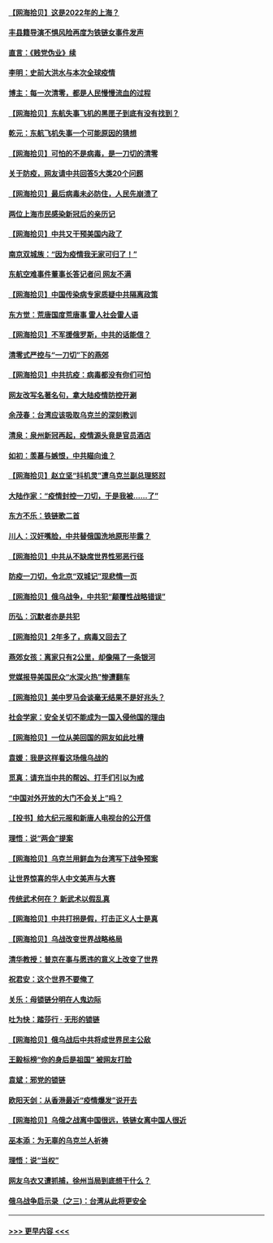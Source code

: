 #### [【网海拾贝】这是2022年的上海？](../pages/nsc993/n13678253.md?t=03291201) 
#### [丰县籍导演不惧风险再度为铁链女事件发声](../pages/nsc993/n13678215.md?t=03291201) 
#### [直言：《贱党伪业》续](../pages/nsc993/n13678056.md?t=03291201) 
#### [李明：史前大洪水与本次全球疫情](../pages/nsc993/n13677332.md?t=03291201) 
#### [博主：每一次清零，都是人民慢慢流血的过程](../pages/nsc993/n13676078.md?t=03291201) 
#### [【网海拾贝】东航失事飞机的黑匣子到底有没有找到？](../pages/nsc993/n13676034.md?t=03291201) 
#### [乾元：东航飞机失事一个可能原因的猜想](../pages/nsc993/n13675834.md?t=03291201) 
#### [【网海拾贝】可怕的不是病毒，是一刀切的清零](../pages/nsc993/n13674403.md?t=03291201) 
#### [关于防疫，网友请中共回答5大类20个问题](../pages/nsc993/n13674318.md?t=03291201) 
#### [【网海拾贝】最后病毒未必防住，人民先崩溃了](../pages/nsc993/n13672307.md?t=03291201) 
#### [两位上海市民感染新冠后的亲历记](../pages/nsc993/n13672217.md?t=03291201) 
#### [【网海拾贝】中共又干预美国内政了](../pages/nsc993/n13669564.md?t=03291201) 
#### [南京双城族：“因为疫情我无家可归了！”](../pages/nsc993/n13669511.md?t=03291201) 
#### [东航空难事件董事长答记者问 网友不满](../pages/nsc993/n13669436.md?t=03291201) 
#### [【网海拾贝】中国传染病专家质疑中共隔离政策](../pages/nsc993/n13667190.md?t=03291201) 
#### [东方觉：荒唐国度荒唐事 雷人社会雷人语](../pages/nsc993/n13666926.md?t=03291201) 
#### [【网海拾贝】不军援俄罗斯，中共的话能信？](../pages/nsc993/n13664594.md?t=03291201) 
#### [清零式严控与“一刀切”下的燕郊](../pages/nsc993/n13664450.md?t=03291201) 
#### [【网海拾贝】中共抗疫：病毒都没有你们可怕](../pages/nsc993/n13662063.md?t=03291201) 
#### [网友改写名著名句，拿大陆疫情防控开涮](../pages/nsc993/n13661999.md?t=03291201) 
#### [余茂春：台湾应该吸取乌克兰的深刻教训](../pages/nsc993/n13661829.md?t=03291201) 
#### [清泉：泉州新冠再起，疫情源头竟是官员酒店](../pages/nsc993/n13660898.md?t=03291201) 
#### [如初：羡慕与嫉恨，中共瞄向谁？](../pages/nsc993/n13660773.md?t=03291201) 
#### [【网海拾贝】赵立坚“抖机灵”遭乌克兰副总理怒怼](../pages/nsc993/n13659660.md?t=03291201) 
#### [大陆作家：“疫情封控一刀切，于是我被……了”](../pages/nsc993/n13659323.md?t=03291201) 
#### [东方不乐：铁链歌二首](../pages/nsc993/n13659123.md?t=03291201) 
#### [川人：汉奸嘴脸，中共替俄国洗地原形毕露？](../pages/nsc993/n13657995.md?t=03291201) 
#### [【网海拾贝】中共从不缺席世界性邪恶行径](../pages/nsc993/n13657799.md?t=03291201) 
#### [防疫一刀切，令北京“双城记”现悲情一页](../pages/nsc993/n13657746.md?t=03291201) 
#### [【网海拾贝】俄乌战争，中共犯“颠覆性战略错误”](../pages/nsc993/n13655760.md?t=03291201) 
#### [历弘：沉默者亦是共犯](../pages/nsc993/n13652799.md?t=03291201) 
#### [【网海拾贝】2年多了，病毒又回去了](../pages/nsc993/n13652629.md?t=03291201) 
#### [燕郊女孩：离家只有2公里，却像隔了一条银河](../pages/nsc993/n13652450.md?t=03291201) 
#### [党媒报导美国民众“水深火热”惨遭翻车](../pages/nsc993/n13649966.md?t=03291201) 
#### [【网海拾贝】美中罗马会谈毫无结果不是好兆头？](../pages/nsc993/n13649860.md?t=03291201) 
#### [社会学家：安全关切不能成为一国入侵他国的理由](../pages/nsc993/n13649744.md?t=03291201) 
#### [【网海拾贝】一位从美回国的网友如此吐槽](../pages/nsc993/n13647381.md?t=03291201) 
#### [袁媛：我是这样看这场俄乌战的](../pages/nsc993/n13644892.md?t=03291201) 
#### [觅真：请充当中共的帮凶、打手们引以为戒](../pages/nsc993/n13644228.md?t=03291201) 
#### [“中国对外开放的大门不会关上”吗？](../pages/nsc993/n13644191.md?t=03291201) 
#### [【投书】给大纪元报和新唐人电视台的公开信](../pages/nsc993/n13644124.md?t=03291201) 
#### [理悟：说“两会”提案](../pages/nsc993/n13643927.md?t=03291201) 
#### [【网海拾贝】乌克兰用鲜血为台湾写下战争预案](../pages/nsc993/n13643578.md?t=03291201) 
#### [让世界惊喜的华人中文美声与大赛](../pages/nsc993/n13641647.md?t=03291201) 
#### [传统武术何在？ 新武术以假乱真](../pages/nsc993/n13641615.md?t=03291201) 
#### [【网海拾贝】中共打拐是假，打击正义人士是真](../pages/nsc993/n13641238.md?t=03291201) 
#### [【网海拾贝】乌战改变世界战略格局](../pages/nsc993/n13639171.md?t=03291201) 
#### [清华教授：普京在事与愿违的意义上改变了世界](../pages/nsc993/n13639019.md?t=03291201) 
#### [祝君安：这个世界不要俺了](../pages/nsc993/n13638903.md?t=03291201) 
#### [关乐：母锁链分明在人鬼边际](../pages/nsc993/n13637601.md?t=03291201) 
#### [吐为快：踏莎行 · 无形的锁链](../pages/nsc993/n13637555.md?t=03291201) 
#### [【网海拾贝】俄乌战后中共将成世界民主公敌](../pages/nsc993/n13636363.md?t=03291201) 
#### [王毅标榜“你的身后是祖国” 被网友打脸](../pages/nsc993/n13636270.md?t=03291201) 
#### [袁斌：邪党的锁链](../pages/nsc993/n13636247.md?t=03291201) 
#### [欧阳天剑：从香港最近“疫情爆发”说开去](../pages/nsc993/n13633182.md?t=03291201) 
#### [【网海拾贝】乌俄之战离中国很远，铁链女离中国人很近](../pages/nsc993/n13630325.md?t=03291201) 
#### [巫本添：为无辜的乌克兰人祈祷](../pages/nsc993/n13629307.md?t=03291201) 
#### [理悟：说“当权”](../pages/nsc993/n13629223.md?t=03291201) 
#### [网友乌衣又遭抓捕，徐州当局到底想干什么？](../pages/nsc993/n13627859.md?t=03291201) 
#### [俄乌战争启示录（之三)：台湾从此将更安全](../pages/nsc993/n13624562.md?t=03291201) 

----
#### [ >>> 更早内容 <<< ](../indexes/nsc993-earlier.md)
